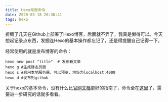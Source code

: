 ```yaml
---
title: Hexo常用命令
date: 2020-03-18 20:30:41
tags: hexo
---
```


折腾了几天在Github上部署了Hexo博客，后面就不弄了，我真是懒得可以。今天想起记录点东西，发掘连Hexo的基本操作都忘记了，还是得提醒自己记得一下。

经常使用的就是发布博客的命令：

```
hexo new post "title"  # 发布新文章
hexo g #生成静态页面
hexo s #启用本地服务器，可以预览，地址为localhost:4000
hexo d #发布到github
```
关于hexo的基本命令，没有什么比[官网文档](https://hexo.io/zh-cn/docs/index.html)更好的指南了，命令全在[这里](https://hexo.io/zh-cn/docs/commands)了，需要进一步研究的话就多看看。